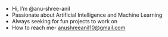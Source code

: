 - Hi, I’m @anu-shree-anil
- Passionate about Artificial Intelligence and Machine Learning
- Always seeking for fun projects to work on
- How to reach me- anushreeanil10@gmail.com

<!---
anu-shree-anil/anu-shree-anil is a ✨ special ✨ repository because its `README.md` (this file) appears on your GitHub profile.
You can click the Preview link to take a look at your changes.
--->
